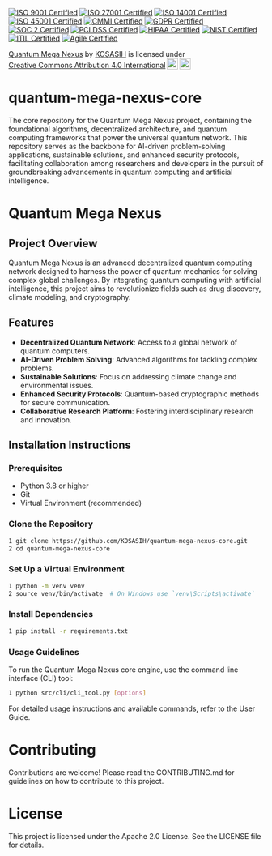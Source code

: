 [![ISO 9001 Certified](https://img.shields.io/badge/ISO%209001-Certified-0072B8?style=flat&logo=iso&logoColor=white)](https://www.iso.org/iso-9001-quality-management.html)
[![ISO 27001 Certified](https://img.shields.io/badge/ISO%2027001-Certified-FF5722?style=flat&logo=iso&logoColor=white)](https://www.iso.org/iso-27001-information-security.html)
[![ISO 14001 Certified](https://img.shields.io/badge/ISO%2014001-Certified-4CAF50?style=flat&logo=iso&logoColor=white)](https://www.iso.org/iso-14001-environmental-management.html)
[![ISO 45001 Certified](https://img.shields.io/badge/ISO%2045001-Certified-FFC107?style=flat&logo=iso&logoColor=white)](https://www.iso.org/iso-45001-occupational-health-and-safety.html)
[![CMMI Certified](https://img.shields.io/badge/CMMI-Certified-673AB7?style=flat&logo=cmmi&logoColor=white)](https://cmmiinstitute.com/)
[![GDPR Certified](https://img.shields.io/badge/GDPR-Certified-2196F3?style=flat&logo=gdpr&logoColor=white)](https://gdpr.eu/)
[![SOC 2 Certified](https://img.shields.io/badge/SOC%202-Certified-FF9800?style=flat&logo=soc&logoColor=white)](https://www.aicpa.org/soc)
[![PCI DSS Certified](https://img.shields.io/badge/PCI%20DSS-Certified-9C27B0?style=flat&logo=pci&logoColor=white)](https://www.pcisecuritystandards.org/)
[![HIPAA Certified](https://img.shields.io/badge/HIPAA-Certified-3F51B5?style=flat&logo=hipaa&logoColor=white)](https://www.hhs.gov/hipaa/index.html)
[![NIST Certified](https://img.shields.io/badge/NIST-Certified-00BCD4?style=flat&logo=nist&logoColor=white)](https://www.nist.gov/)
[![ITIL Certified](https://img.shields.io/badge/ITIL-Certified-8BC34A?style=flat&logo=itil&logoColor=white)](https://www.axelos.com/best-practice-solutions/itil)
[![Agile Certified](https://img.shields.io/badge/Agile-Certified-FFEB3B?style=flat&logo=agile&logoColor=black)](https://www.agilealliance.org/)

<p xmlns:cc="http://creativecommons.org/ns#" xmlns:dct="http://purl.org/dc/terms/"><a property="dct:title" rel="cc:attributionURL" href="https://github.com/KOSASIH/quantum-mega-nexus-core">Quantum Mega Nexus</a> by <a rel="cc:attributionURL dct:creator" property="cc:attributionName" href="https://www.linkedin.com/in/kosasih-81b46b5a">KOSASIH</a> is licensed under <a href="https://creativecommons.org/licenses/by/4.0/?ref=chooser-v1" target="_blank" rel="license noopener noreferrer" style="display:inline-block;">Creative Commons Attribution 4.0 International<img style="height:22px!important;margin-left:3px;vertical-align:text-bottom;" src="https://mirrors.creativecommons.org/presskit/icons/cc.svg?ref=chooser-v1" alt=""><img style="height:22px!important;margin-left:3px;vertical-align:text-bottom;" src="https://mirrors.creativecommons.org/presskit/icons/by.svg?ref=chooser-v1" alt=""></a></p>

# quantum-mega-nexus-core
The core repository for the Quantum Mega Nexus project, containing the foundational algorithms, decentralized architecture, and quantum computing frameworks that power the universal quantum network. This repository serves as the backbone for AI-driven problem-solving applications, sustainable solutions, and enhanced security protocols, facilitating collaboration among researchers and developers in the pursuit of groundbreaking advancements in quantum computing and artificial intelligence.

# Quantum Mega Nexus

## Project Overview
Quantum Mega Nexus is an advanced decentralized quantum computing network designed to harness the power of quantum mechanics for solving complex global challenges. By integrating quantum computing with artificial intelligence, this project aims to revolutionize fields such as drug discovery, climate modeling, and cryptography.

## Features
- **Decentralized Quantum Network**: Access to a global network of quantum computers.
- **AI-Driven Problem Solving**: Advanced algorithms for tackling complex problems.
- **Sustainable Solutions**: Focus on addressing climate change and environmental issues.
- **Enhanced Security Protocols**: Quantum-based cryptographic methods for secure communication.
- **Collaborative Research Platform**: Fostering interdisciplinary research and innovation.

## Installation Instructions

### Prerequisites
- Python 3.8 or higher
- Git
- Virtual Environment (recommended)

### Clone the Repository

```bash
1 git clone https://github.com/KOSASIH/quantum-mega-nexus-core.git
2 cd quantum-mega-nexus-core
```

### Set Up a Virtual Environment

```bash
1 python -m venv venv
2 source venv/bin/activate  # On Windows use `venv\Scripts\activate`
```

### Install Dependencies

```bash
1 pip install -r requirements.txt
```

### Usage Guidelines
To run the Quantum Mega Nexus core engine, use the command line interface (CLI) tool:

```bash
1 python src/cli/cli_tool.py [options]
```

For detailed usage instructions and available commands, refer to the User Guide.

# Contributing
Contributions are welcome! Please read the CONTRIBUTING.md for guidelines on how to contribute to this project.

# License
This project is licensed under the Apache 2.0 License. See the LICENSE file for details.
